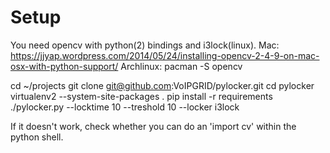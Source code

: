 Setup
=====
You need opencv with python(2) bindings and i3lock(linux).
Mac: https://jjyap.wordpress.com/2014/05/24/installing-opencv-2-4-9-on-mac-osx-with-python-support/
Archlinux: pacman -S opencv 

 cd ~/projects
 git clone git@github.com:VoIPGRID/pylocker.git
 cd pylocker
 virtualenv2 --system-site-packages .
 pip install -r requirements
 ./pylocker.py --locktime 10 --treshold 10 --locker i3lock

If it doesn't work, check whether you can do an 'import cv' within the python shell.
